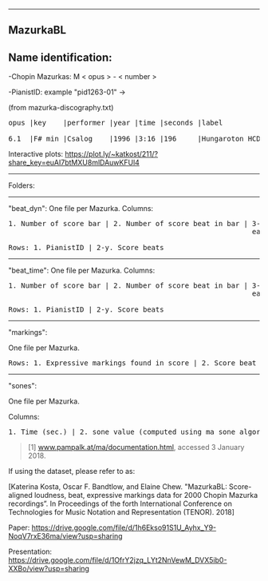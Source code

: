 ---------
MazurkaBL
---------

Name identification:
--------------------
-Chopin Mazurkas: M < opus > - < number >

-PianistID: example "pid1263-01" ->

(from mazurka-discography.txt)

<pre>
opus |key    |performer |year |time |seconds |label                  |pid     |status

6.1  |F# min |Csalog    |1996 |3:16 |196     |Hungaroton HCD 31755/6 |1263-01 |-
</pre>

Interactive plots: https://plot.ly/~katkost/211/?share_key=euAI7btMXU8mlDAuwKFUl4
_________________________________________________________________________________

Folders:
___________
"beat_dyn":
One file per Mazurka.
Columns:

<pre>
1. Number of score bar | 2. Number of score beat in bar | 3-x. Performer dynamic values (normalised sones)
                                                          each column for a recording identified by PianistID

Rows: 1. PianistID | 2-y. Score beats
</pre>
____________
"beat_time":
One file per Mazurka.
Columns:

<pre>
1. Number of score bar | 2. Number of score beat in bar | 3-x. Performer time values (seconds)
                                                          each column for a recording identified by PianistID

Rows: 1. PianistID | 2-y. Score beats
</pre>
___________
"markings":

One file per Mazurka.

<pre>
Rows: 1. Expressive markings found in score | 2. Score beat location of marking
</pre>
___________
"sones":

One file per Mazurka.

Columns:

<pre>
1. Time (sec.) | 2. sone value (computed using ma_sone algorithm [1])
</pre>

> [1] www.pampalk.at/ma/documentation.html, accessed 3 January 2018.


If using the dataset, please refer to as:

[Katerina Kosta, Oscar F. Bandtlow, and Elaine Chew. "MazurkaBL: Score-aligned loudness, beat, expressive markings data for 2000 Chopin Mazurka recordings”. In Proceedings of the forth International Conference on Technologies for Music Notation and Representation (TENOR). 2018]

Paper: https://drive.google.com/file/d/1h6Ekso91S1U_Ayhx_Y9-NoqV7rxE36ma/view?usp=sharing

Presentation: https://drive.google.com/file/d/1OfrY2jzq_LYt2NnVewM_DVX5ib0-XXBo/view?usp=sharing
